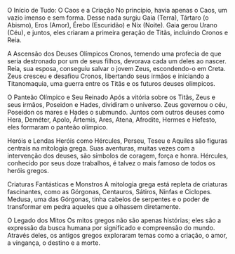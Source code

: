 O Início de Tudo: O Caos e a Criação
No princípio, havia apenas o Caos, um vazio imenso e sem forma. Desse nada surgiu Gaia (Terra), Tártaro (o Abismo), Eros (Amor), Érebo (Escuridão) e Nix (Noite). Gaia gerou Urano (Céu), e juntos, eles criaram a primeira geração de Titãs, incluindo Cronos e Reia.

A Ascensão dos Deuses Olímpicos
Cronos, temendo uma profecia de que seria destronado por um de seus filhos, devorava cada um deles ao nascer. Reia, sua esposa, conseguiu salvar o jovem Zeus, escondendo-o em Creta. Zeus cresceu e desafiou Cronos, libertando seus irmãos e iniciando a Titanomaquia, uma guerra entre os Titãs e os futuros deuses olímpicos.

O Panteão Olímpico e Seu Reinado
Após a vitória sobre os Titãs, Zeus e seus irmãos, Poseidon e Hades, dividiram o universo. Zeus governou o céu, Poseidon os mares e Hades o submundo. Juntos com outros deuses como Hera, Deméter, Apolo, Ártemis, Ares, Atena, Afrodite, Hermes e Hefesto, eles formaram o panteão olímpico.

Heróis e Lendas
Heróis como Hércules, Perseu, Teseu e Aquiles são figuras centrais na mitologia grega. Suas aventuras, muitas vezes com a intervenção dos deuses, são símbolos de coragem, força e honra. Hércules, conhecido por seus doze trabalhos, é talvez o mais famoso de todos os heróis gregos.

Criaturas Fantásticas e Monstros
A mitologia grega está repleta de criaturas fascinantes, como as Górgonas, Centauros, Sátiros, Ninfas e Ciclopes. Medusa, uma das Górgonas, tinha cabelos de serpentes e o poder de transformar em pedra aqueles que a olhassem diretamente.

O Legado dos Mitos
Os mitos gregos não são apenas histórias; eles são a expressão da busca humana por significado e compreensão do mundo. Através deles, os antigos gregos exploraram temas como a criação, o amor, a vingança, o destino e a morte.
